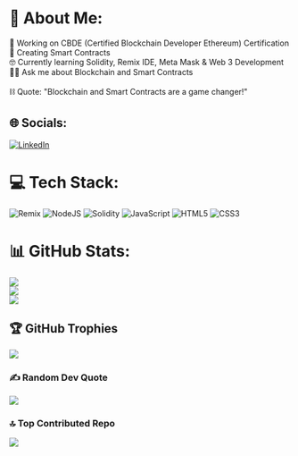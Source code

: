 # 💫 About Me:
🔭 Working on CBDE (Certified Blockchain Developer Ethereum) Certification<br>📜 Creating Smart Contracts<br>🤓 Currently learning Solidity, Remix IDE, Meta Mask & Web 3 Development<br>🙏🏾 Ask me about Blockchain and Smart Contracts<br><br>⛓️ Quote: "Blockchain and Smart Contracts are a game changer!"<br>


## 🌐 Socials:
[![LinkedIn](https://img.shields.io/badge/LinkedIn-%230077B5.svg?logo=linkedin&logoColor=white)](https://linkedin.com/in/linkedin.com/in/tonita-thompson) 

# 💻 Tech Stack:
![Remix](https://img.shields.io/badge/remix-%23000.svg?style=for-the-badge&logo=remix&logoColor=white) ![NodeJS](https://img.shields.io/badge/node.js-6DA55F?style=for-the-badge&logo=node.js&logoColor=white) ![Solidity](https://img.shields.io/badge/Solidity-%23363636.svg?style=for-the-badge&logo=solidity&logoColor=white) ![JavaScript](https://img.shields.io/badge/javascript-%23323330.svg?style=for-the-badge&logo=javascript&logoColor=%23F7DF1E) ![HTML5](https://img.shields.io/badge/html5-%23E34F26.svg?style=for-the-badge&logo=html5&logoColor=white) ![CSS3](https://img.shields.io/badge/css3-%231572B6.svg?style=for-the-badge&logo=css3&logoColor=white)
# 📊 GitHub Stats:
![](https://github-readme-stats.vercel.app/api?username=Toni-Tech&theme=dark&hide_border=true&include_all_commits=true&count_private=true)<br/>
![](https://github-readme-streak-stats.herokuapp.com/?user=Toni-Tech&theme=dark&hide_border=true)<br/>
![](https://github-readme-stats.vercel.app/api/top-langs/?username=Toni-Tech&theme=dark&hide_border=true&include_all_commits=true&count_private=true&layout=compact)

## 🏆 GitHub Trophies
![](https://github-profile-trophy.vercel.app/?username=Toni-Tech&theme=darkhub&no-frame=false&no-bg=false&margin-w=4)

### ✍️ Random Dev Quote
![](https://quotes-github-readme.vercel.app/api?type=vetical&theme=gruvbox)

### 🔝 Top Contributed Repo
![](https://github-contributor-stats.vercel.app/api?username=Toni-Tech&limit=5&theme=gruvbox&combine_all_yearly_contributions=true)

<!-- Proudly created with GPRM ( https://gprm.itsvg.in ) -->
